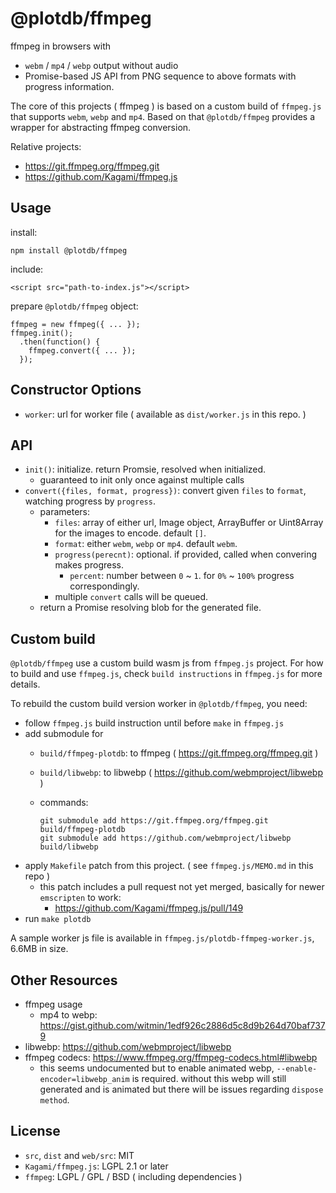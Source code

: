 # @plotdb/ffmpeg

ffmpeg in browsers with

 - `webm` / `mp4` / `webp` output without audio
 - Promise-based JS API from PNG sequence to above formats with progress information.

The core of this projects ( ffmpeg ) is based on a custom build of `ffmpeg.js` that supports `webm`, `webp` and `mp4`. Based on that `@plotdb/ffmpeg` provides a wrapper for abstracting ffmpeg conversion.

Relative projects:

 - https://git.ffmpeg.org/ffmpeg.git
 - https://github.com/Kagami/ffmpeg.js


## Usage

install:

    npm install @plotdb/ffmpeg


include:

    <script src="path-to-index.js"></script>


prepare `@plotdb/ffmpeg` object:

    ffmpeg = new ffmpeg({ ... });
    ffmpeg.init();
      .then(function() {
        ffmpeg.convert({ ... });
      });


## Constructor Options

 - `worker`: url for worker file ( available as `dist/worker.js` in this repo. )


## API

 - `init()`: initialize. return Promsie, resolved when initialized.
   - guaranteed to init only once against multiple calls
 - `convert({files, format, progress})`: convert given `files` to `format`, watching progress by `progress`.
   - parameters:
     - `files`: array of either url, Image object, ArrayBuffer or Uint8Array for the images to encode. default `[]`.
     - `format`: either `webm`, `webp` or `mp4`. default `webm`.
     - `progress(perecnt)`: optional. if provided, called when convering makes progress.
       - `percent`: number between `0` ~ `1`. for `0%` ~ `100%` progress correspondingly.
     - multiple `convert` calls will be queued.
   - return a Promise resolving blob for the generated file.


## Custom build

`@plotdb/ffmpeg` use a custom build wasm js from `ffmpeg.js` project. For how to build and use `ffmpeg.js`, check `build instructions` in `ffmpeg.js` for more details.

To rebuild the custom build version worker in `@plotdb/ffmpeg`, you need:

 - follow `ffmpeg.js` build instruction until before `make` in `ffmpeg.js`
 - add submodule for
   - `build/ffmpeg-plotdb`: to ffmpeg ( https://git.ffmpeg.org/ffmpeg.git )
   - `build/libwebp`: to libwebp ( https://github.com/webmproject/libwebp ) 
   - commands:

         git submodule add https://git.ffmpeg.org/ffmpeg.git build/ffmpeg-plotdb
         git submodule add https://github.com/webmproject/libwebp build/libwebp

 - apply `Makefile` patch from this project. ( see `ffmpeg.js/MEMO.md` in this repo )
   - this patch includes a pull request not yet merged, basically for newer `emscripten` to work:
     - https://github.com/Kagami/ffmpeg.js/pull/149
 - run `make plotdb`

A sample worker js file is available in `ffmpeg.js/plotdb-ffmpeg-worker.js`, 6.6MB in size.


## Other Resources

 - ffmpeg usage
   - mp4 to webp: https://gist.github.com/witmin/1edf926c2886d5c8d9b264d70baf7379
 - libwebp: https://github.com/webmproject/libwebp
 - ffmpeg codecs: https://www.ffmpeg.org/ffmpeg-codecs.html#libwebp
   - this seems undocumented but to enable animated webp, `--enable-encoder=libwebp_anim` is required.
     without this webp will still generated and is animated but there will be issues regarding `dispose method`.


## License

 - `src`, `dist` and `web/src`: MIT
 - `Kagami/ffmpeg.js`: LGPL 2.1 or later
 - `ffmpeg`: LGPL / GPL / BSD ( including dependencies )
